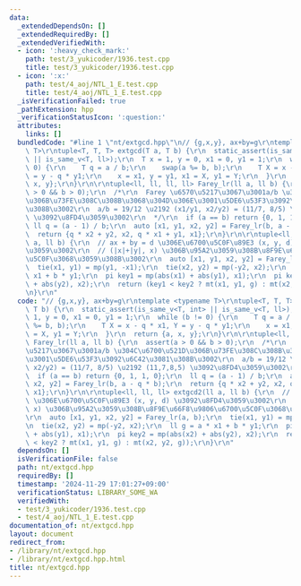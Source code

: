 ```yaml
---
data:
  _extendedDependsOn: []
  _extendedRequiredBy: []
  _extendedVerifiedWith:
  - icon: ':heavy_check_mark:'
    path: test/3_yukicoder/1936.test.cpp
    title: test/3_yukicoder/1936.test.cpp
  - icon: ':x:'
    path: test/4_aoj/NTL_1_E.test.cpp
    title: test/4_aoj/NTL_1_E.test.cpp
  _isVerificationFailed: true
  _pathExtension: hpp
  _verificationStatusIcon: ':question:'
  attributes:
    links: []
  bundledCode: "#line 1 \"nt/extgcd.hpp\"\n// {g,x,y}, ax+by=g\r\ntemplate <typename\
    \ T>\r\ntuple<T, T, T> extgcd(T a, T b) {\r\n  static_assert(is_same_v<T, int>\
    \ || is_same_v<T, ll>);\r\n  T x = 1, y = 0, x1 = 0, y1 = 1;\r\n  while (b !=\
    \ 0) {\r\n    T q = a / b;\r\n    swap(a %= b, b);\r\n    T X = x - q * x1, Y\
    \ = y - q * y1;\r\n    x = x1, y = y1, x1 = X, y1 = Y;\r\n  }\r\n  return {a,\
    \ x, y};\r\n}\r\n\r\ntuple<ll, ll, ll, ll> Farey_lr(ll a, ll b) {\r\n  assert(a\
    \ > 0 && b > 0);\r\n  /*\r\n  Farey \u6570\u5217\u3067\u3001a/b \u304C\u6700\u521D\
    \u306B\u73FE\u308C\u308B\u3068\u304D\u306E\u3001\u5DE6\u53F3\u3092\u6C42\u3081\
    \u308B\u3002\r\n  a/b = 19/12 \u2192 (x1/y1, x2/y2) = (11/7, 8/5) \u2192 (11,7,8,5)\
    \ \u3092\u8FD4\u3059\u3002\r\n  */\r\n  if (a == b) return {0, 1, 1, 0};\r\n \
    \ ll q = (a - 1) / b;\r\n  auto [x1, y1, x2, y2] = Farey_lr(b, a - q * b);\r\n\
    \  return {q * x2 + y2, x2, q * x1 + y1, x1};\r\n}\r\n\r\ntuple<ll, ll, ll> extgcd2(ll\
    \ a, ll b) {\r\n  // ax + by = d \u306E\u6700\u5C0F\u89E3 (x, y, d) \u3092\u8FD4\
    \u3059\u3002\r\n  // (|x|+|y|, x) \u306B\u95A2\u3059\u308B\u8F9E\u66F8\u9806\u6700\
    \u5C0F\u3068\u3059\u308B\u3002\r\n  auto [x1, y1, x2, y2] = Farey_lr(a, b);\r\n\
    \  tie(x1, y1) = mp(y1, -x1);\r\n  tie(x2, y2) = mp(-y2, x2);\r\n  ll g = a *\
    \ x1 + b * y1;\r\n  pi key1 = mp(abs(x1) + abs(y1), x1);\r\n  pi key2 = mp(abs(x2)\
    \ + abs(y2), x2);\r\n  return (key1 < key2 ? mt(x1, y1, g) : mt(x2, y2, g));\r\
    \n}\r\n"
  code: "// {g,x,y}, ax+by=g\r\ntemplate <typename T>\r\ntuple<T, T, T> extgcd(T a,\
    \ T b) {\r\n  static_assert(is_same_v<T, int> || is_same_v<T, ll>);\r\n  T x =\
    \ 1, y = 0, x1 = 0, y1 = 1;\r\n  while (b != 0) {\r\n    T q = a / b;\r\n    swap(a\
    \ %= b, b);\r\n    T X = x - q * x1, Y = y - q * y1;\r\n    x = x1, y = y1, x1\
    \ = X, y1 = Y;\r\n  }\r\n  return {a, x, y};\r\n}\r\n\r\ntuple<ll, ll, ll, ll>\
    \ Farey_lr(ll a, ll b) {\r\n  assert(a > 0 && b > 0);\r\n  /*\r\n  Farey \u6570\
    \u5217\u3067\u3001a/b \u304C\u6700\u521D\u306B\u73FE\u308C\u308B\u3068\u304D\u306E\
    \u3001\u5DE6\u53F3\u3092\u6C42\u3081\u308B\u3002\r\n  a/b = 19/12 \u2192 (x1/y1,\
    \ x2/y2) = (11/7, 8/5) \u2192 (11,7,8,5) \u3092\u8FD4\u3059\u3002\r\n  */\r\n\
    \  if (a == b) return {0, 1, 1, 0};\r\n  ll q = (a - 1) / b;\r\n  auto [x1, y1,\
    \ x2, y2] = Farey_lr(b, a - q * b);\r\n  return {q * x2 + y2, x2, q * x1 + y1,\
    \ x1};\r\n}\r\n\r\ntuple<ll, ll, ll> extgcd2(ll a, ll b) {\r\n  // ax + by = d\
    \ \u306E\u6700\u5C0F\u89E3 (x, y, d) \u3092\u8FD4\u3059\u3002\r\n  // (|x|+|y|,\
    \ x) \u306B\u95A2\u3059\u308B\u8F9E\u66F8\u9806\u6700\u5C0F\u3068\u3059\u308B\u3002\
    \r\n  auto [x1, y1, x2, y2] = Farey_lr(a, b);\r\n  tie(x1, y1) = mp(y1, -x1);\r\
    \n  tie(x2, y2) = mp(-y2, x2);\r\n  ll g = a * x1 + b * y1;\r\n  pi key1 = mp(abs(x1)\
    \ + abs(y1), x1);\r\n  pi key2 = mp(abs(x2) + abs(y2), x2);\r\n  return (key1\
    \ < key2 ? mt(x1, y1, g) : mt(x2, y2, g));\r\n}\r\n"
  dependsOn: []
  isVerificationFile: false
  path: nt/extgcd.hpp
  requiredBy: []
  timestamp: '2024-11-29 17:01:27+09:00'
  verificationStatus: LIBRARY_SOME_WA
  verifiedWith:
  - test/3_yukicoder/1936.test.cpp
  - test/4_aoj/NTL_1_E.test.cpp
documentation_of: nt/extgcd.hpp
layout: document
redirect_from:
- /library/nt/extgcd.hpp
- /library/nt/extgcd.hpp.html
title: nt/extgcd.hpp
---
```

